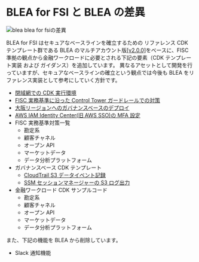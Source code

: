 # BLEA for FSI と BLEA の差異

![blea blea for fsiの差異](./images/diff-from-blea.png)

BLEA for FSI はセキュアなベースラインを確立するための リファレンス CDK テンプレート群である BLEA のマルチアカウント版[[v2.0.0]]([https://github.com/aws-samples/baseline-environment-on-aws/tree/v2.0.0])をベースに、FISC 準拠の観点から金融ワークロードに必要とされる下記の要素（CDK テンプレート実装 および ガイダンス）を追加しています。
異なるアセットとして開発を行っていますが、セキュアなベースラインの確立という観点では今後も BLEA をリファレンス実装として参考にしていく方針です。

- [閉域網での CDK 実行環境](./cdk-deployment-environment-setup.md)
- [FISC 実務基準に沿った Control Tower ガードレールでの対策](./ct-guardrails-for-fisc.md)
- [大阪リージョンへのガバナンスベースのデプロイ](./deploy-governance-base-to-osa.md)
- [AWS IAM Identity Center(旧 AWS SSO)の MFA 設定](./manual-deploy-governance-base.md#aws-iam-identity-center旧-aws-sso-の-mfa-設定手順)
- FISC 実務基準対策一覧
  - 勘定系
  - 顧客チャネル
  - オープン API
  - マーケットデータ
  - データ分析プラットフォーム
- ガバナンスベース CDK テンプレート
  - [CloudTrail S3 データイベント記録](./deploy-governance-base.md#7-5-オプション-他のベースラインセットアップを手動でセットアップするmc)
  - [SSM セッションマネージャーの S3 ログ出力](./manual-deploy-governance-base.md#ssm-セッションマネージャーの-s3-ログ出力を手動でセットアップ)
- 金融ワークロード CDK サンプルコード
  - 勘定系
  - 顧客チャネル
  - オープン API
  - マーケットデータ
  - データ分析プラットフォーム

また、下記の機能を BLEA から削除しています。

- Slack 通知機能
